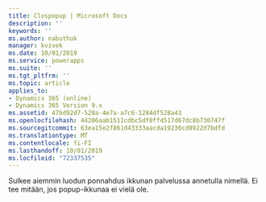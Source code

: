 ```yaml
---
title: Clospopup | Microsoft Docs
description: ''
keywords: ''
ms.author: nabuthuk
manager: kvivek
ms.date: 10/01/2019
ms.service: powerapps
ms.suite: ''
ms.tgt_pltfrm: ''
ms.topic: article
applies_to:
- Dynamics 365 (online)
- Dynamics 365 Version 9.x
ms.assetid: 47bd92d7-528a-4e7a-a7c6-1284df528a43
ms.openlocfilehash: 44206aab1511cdbc5df0ff4517d67dc8b730747f
ms.sourcegitcommit: 63ea15e2f861d43333aacda19230cd8922d7bdfd
ms.translationtype: MT
ms.contentlocale: fi-FI
ms.lasthandoff: 10/01/2019
ms.locfileid: "72337535"
---
```

Sulkee aiemmin luodun ponnahdus ikkunan palvelussa annetulla nimellä. Ei tee mitään, jos popup-ikkunaa ei vielä ole.

